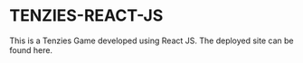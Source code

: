 # TENZIES-REACT-JS

This is a Tenzies Game developed using React JS. The deployed site can be found here.
